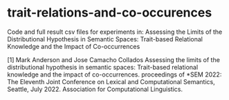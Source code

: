 # trait-relations-and-co-occurences
Code and full result csv files for experiments in: Assessing the Limits of the Distributional Hypothesis in Semantic Spaces: Trait-based Relational Knowledge and the Impact of Co-occurrences

<a id="1">[1]</a> 
Mark Anderson and Jose Camacho Collados 
Assessing the limits of the distributional hypothesis in semantic spaces: Trait-based relational knowledge and the impact of co-occurrences.
proceedings of *SEM 2022: The Eleventh Joint Conference on Lexical and Computational Semantics, Seattle,  July 2022. Association for Computational Linguistics. 
